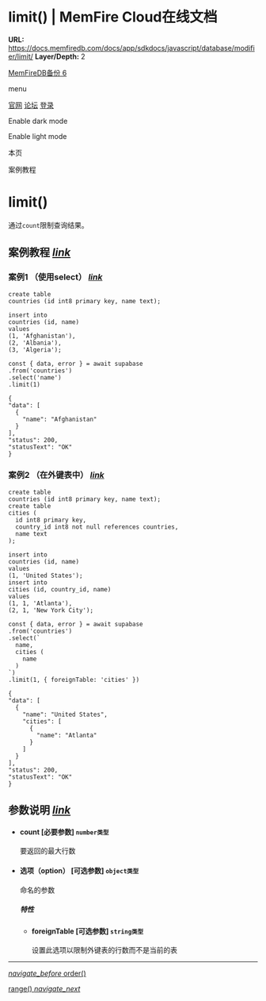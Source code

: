 # limit() | MemFire Cloud在线文档

**URL:** https://docs.memfiredb.com/docs/app/sdkdocs/javascript/database/modifier/limit/
**Layer/Depth:** 2

[MemFireDB备份 6](/)

menu

[官网](https://memfiredb.com/)
[论坛](https://community.memfiredb.com/)
[登录](https://cloud.memfiredb.com/auth/login)

Enable dark mode

Enable light mode

本页

案例教程

# limit()

通过`count`限制查询结果。

## 案例教程 [*link*](#%e6%a1%88%e4%be%8b%e6%95%99%e7%a8%8b)

### 案例1 （使用select） [*link*](#%e6%a1%88%e4%be%8b1-%e4%bd%bf%e7%94%a8select)

```
create table
countries (id int8 primary key, name text);

insert into
countries (id, name)
values
(1, 'Afghanistan'),
(2, 'Albania'),
(3, 'Algeria');
```

```
const { data, error } = await supabase
.from('countries')
.select('name')
.limit(1)
```

```
{
"data": [
  {
    "name": "Afghanistan"
  }
],
"status": 200,
"statusText": "OK"
}
```

### 案例2 （在外键表中） [*link*](#%e6%a1%88%e4%be%8b2-%e5%9c%a8%e5%a4%96%e9%94%ae%e8%a1%a8%e4%b8%ad)

```
create table
countries (id int8 primary key, name text);
create table
cities (
  id int8 primary key,
  country_id int8 not null references countries,
  name text
);

insert into
countries (id, name)
values
(1, 'United States');
insert into
cities (id, country_id, name)
values
(1, 1, 'Atlanta'),
(2, 1, 'New York City');
```

```
const { data, error } = await supabase
.from('countries')
.select(`
  name,
  cities (
    name
  )
`)
.limit(1, { foreignTable: 'cities' })
```

```
{
"data": [
  {
    "name": "United States",
    "cities": [
      {
        "name": "Atlanta"
      }
    ]
  }
],
"status": 200,
"statusText": "OK"
}
```

## 参数说明 [*link*](#%e5%8f%82%e6%95%b0%e8%af%b4%e6%98%8e)

* #### count [必要参数] `number类型`

  要返回的最大行数
* #### 选项（option） [可选参数] `object类型`

  命名的参数

  ##### 特性

  + #### foreignTable [可选参数] `string类型`

    设置此选项以限制外键表的行数而不是当前的表

---

[*navigate\_before* order()](/docs/app/sdkdocs/javascript/database/modifier/order/)

[range() *navigate\_next*](/docs/app/sdkdocs/javascript/database/modifier/range/)